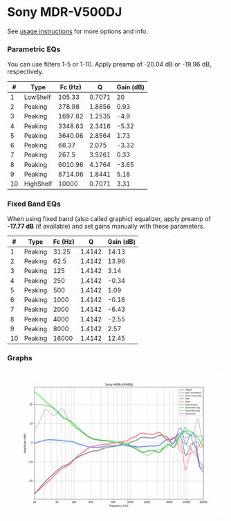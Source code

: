 # Sony MDR-V500DJ
See [usage instructions](https://github.com/jaakkopasanen/AutoEq#usage) for more options and info.

### Parametric EQs
You can use filters 1-5 or 1-10. Apply preamp of -20.04 dB or -19.96 dB, respectively.

|   # | Type      |   Fc (Hz) |      Q |   Gain (dB) |
|-----|-----------|-----------|--------|-------------|
|   1 | LowShelf  |    105.33 | 0.7071 |       20    |
|   2 | Peaking   |    378.98 | 1.8856 |        0.93 |
|   3 | Peaking   |   1697.82 | 1.2535 |       -4.9  |
|   4 | Peaking   |   3348.63 | 2.3416 |       -5.32 |
|   5 | Peaking   |   3640.06 | 2.8564 |        1.73 |
|   6 | Peaking   |     66.37 | 2.075  |       -3.32 |
|   7 | Peaking   |    267.5  | 3.5261 |        0.33 |
|   8 | Peaking   |   6010.96 | 4.1764 |       -3.65 |
|   9 | Peaking   |   8714.06 | 1.8441 |        5.18 |
|  10 | HighShelf |  10000    | 0.7071 |        3.31 |

### Fixed Band EQs
When using fixed band (also called graphic) equalizer, apply preamp of **-17.77 dB** (if available) and set gains manually with these parameters.

|   # | Type    |   Fc (Hz) |      Q |   Gain (dB) |
|-----|---------|-----------|--------|-------------|
|   1 | Peaking |     31.25 | 1.4142 |       14.13 |
|   2 | Peaking |     62.5  | 1.4142 |       13.96 |
|   3 | Peaking |    125    | 1.4142 |        3.14 |
|   4 | Peaking |    250    | 1.4142 |       -0.34 |
|   5 | Peaking |    500    | 1.4142 |        1.09 |
|   6 | Peaking |   1000    | 1.4142 |       -0.16 |
|   7 | Peaking |   2000    | 1.4142 |       -6.43 |
|   8 | Peaking |   4000    | 1.4142 |       -2.55 |
|   9 | Peaking |   8000    | 1.4142 |        2.57 |
|  10 | Peaking |  16000    | 1.4142 |       12.45 |

### Graphs
![](./Sony%20MDR-V500DJ.png)

